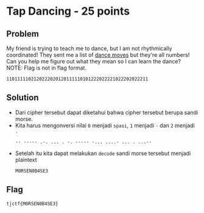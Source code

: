 # Tap Dancing - 25 points

## Problem
My friend is trying to teach me to dance, but I am not rhythmically coordinated! They sent me a list of [dance moves](https://static.tjctf.org/518d6851c71c5482dbd5bbe812b678684238c8f4e9e9b3d95a188f7db83a0870_cipher.txt) but they're all numbers! Can you help me figure out what they mean so I can learn the dance? <br />
NOTE: Flag is not in flag format. 

```
1101111102120222020120111110101222022221022202022211
```

## Solution
- Dari cipher tersebut dapat diketahui bahwa cipher tersebut berupa sandi morse.
- Kita harus mengonversi nilai `0` menjadi `spasi`, `1` menjadi `-` dan `2` menjadi `.`
  ```
  -- ----- .-. ... . -. ----- -... ....- ... . ...--
  ```
- Setelah itu kita dapat melakukan `decode` sandi morse tersebut menjadi plaintext
  ```
  M0RSEN0B4SE3
  ```

## Flag
```
tjctf{M0RSEN0B4SE3}
```
